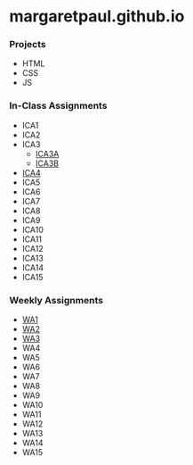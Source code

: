 # margaretpaul.github.io


### **Projects** 

- HTML
- CSS
- JS


### **In-Class Assignments**

- ICA1
- ICA2
- ICA3
    - [ICA3A](https://margaretpaul.github.io/ica/ica3a.html)
    - [ICA3B](https://margaretpaul.github.io/ica/ica3b.html)
- [ICA4](https://margaretpaul.github.io/ica/ica4.html)
- ICA5
- ICA6
- ICA7
- ICA8
- ICA9
- ICA10
- ICA11
- ICA12
- ICA13
- ICA14
- ICA15

### **Weekly Assignments** 

- [WA1](https://margaretpaul.github.io/wa/wa1.html)
- [WA2](https://margaretpaul.github.io/wa/wa2.html)
- [WA3](https://margaretpaul.github.io/wa/wa3.html)
- WA4
- WA5
- WA6
- WA7
- WA8
- WA9
- WA10
- WA11
- WA12
- WA13
- WA14
- WA15

